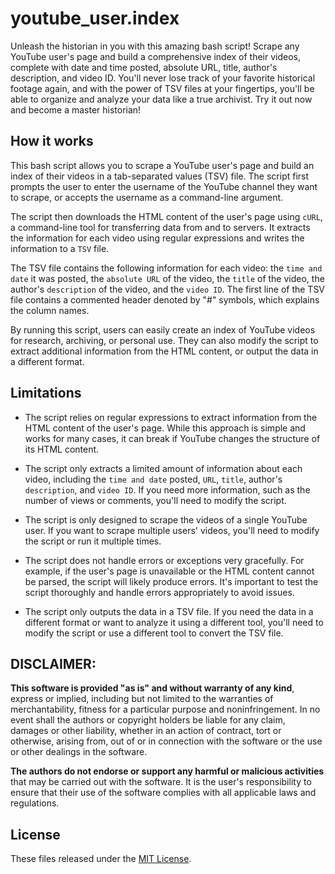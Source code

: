 # youtube_user.index
Unleash the historian in you with this amazing bash script! Scrape any YouTube user's page and build a comprehensive index of their videos, complete with date and time posted, absolute URL, title, author's description, and video ID. You'll never lose track of your favorite historical footage again, and with the power of TSV files at your fingertips, you'll be able to organize and analyze your data like a true archivist. Try it out now and become a master historian!
## How it works
This bash script allows you to scrape a YouTube user's page and build an index of their videos in a tab-separated values (TSV) file. The script first prompts the user to enter the username of the YouTube channel they want to scrape, or accepts the username as a command-line argument.

The script then downloads the HTML content of the user's page using `cURL`, a command-line tool for transferring data from and to servers. It extracts the information for each video using regular expressions and writes the information to a `TSV` file.

The TSV file contains the following information for each video: the `time and date` it was posted, the `absolute URL` of the video, the `title` of the video, the author's `description` of the video, and the `video ID`. The first line of the TSV file contains a commented header denoted by "#" symbols, which explains the column names.

By running this script, users can easily create an index of YouTube videos for research, archiving, or personal use. They can also modify the script to extract additional information from the HTML content, or output the data in a different format.

## Limitations

* The script relies on regular expressions to extract information from the HTML content of the user's page. While this approach is simple and works for many cases, it can break if YouTube changes the structure of its HTML content.

* The script only extracts a limited amount of information about each video, including the `time and date` posted, `URL`, `title`, author's `description`, and `video ID`. If you need more information, such as the number of views or comments, you'll need to modify the script.

* The script is only designed to scrape the videos of a single YouTube user. If you want to scrape multiple users' videos, you'll need to modify the script or run it multiple times.

* The script does not handle errors or exceptions very gracefully. For example, if the user's page is unavailable or the HTML content cannot be parsed, the script will likely produce errors. It's important to test the script thoroughly and handle errors appropriately to avoid issues.

* The script only outputs the data in a TSV file. If you need the data in a different format or want to analyze it using a different tool, you'll need to modify the script or use a different tool to convert the TSV file.

## DISCLAIMER:
**This software is provided "as is" and without warranty of any kind**, express or implied, including but not limited to the warranties of merchantability, fitness for a particular purpose and noninfringement. In no event shall the authors or copyright holders be liable for any claim, damages or other liability, whether in an action of contract, tort or otherwise, arising from, out of or in connection with the software or the use or other dealings in the software.

**The authors do not endorse or support any harmful or malicious activities** that may be carried out with the software. It is the user's responsibility to ensure that their use of the software complies with all applicable laws and regulations.

## License

These files released under the [MIT License](LICENSE).
